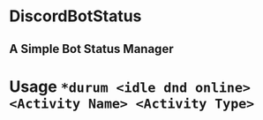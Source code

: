 # DiscordBotStatus
## A Simple Bot Status Manager
#
#
#
#
# Usage `*durum <idle dnd online> <Activity Name> <Activity Type>`
